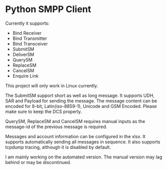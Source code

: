<h1>Python SMPP Client</h1>

Currently it supports:
  - Bind Receiver
  - Bind Transmitter
  - Bind Transceiver
  - SubmitSM
  - DeliverSM
  - QuerySM
  - ReplaceSM
  - CancelSM
  - Enquire Link

This project will only work in Linux currently. 

The SubmitSM support short as well as long message. It supports UDH, SAR and Payload for sending the message.
The message content can be encoded for 8-bit, Latin(iso-8859-1), Unicode and GSM Encoded. Please make sure to keep the DCS properly.

QuerySM, ReplaceSM and CancelSM requires manual inputs as the message-id of the previous message is required.

Messages and account information can be configured in the xlsx.
It supports automatically sending all messages in sequence. It also supports tcpdump tracing, although it is disabled by default.

I am mainly working on the automated version. The manual version may lag behind or may be discontinued.
